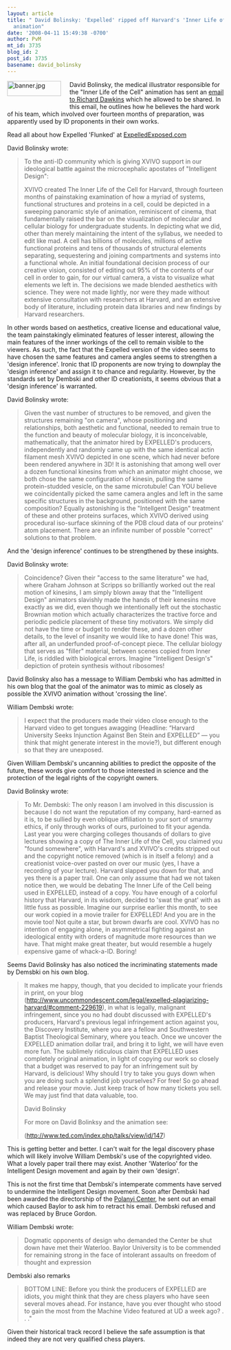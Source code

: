 ```yaml
---
layout: article
title: " David Bolinsky: 'Expelled' ripped off Harvard's 'Inner Life of the Cell'
  animation"
date: '2008-04-11 15:49:38 -0700'
author: PvM
mt_id: 3735
blog_id: 2
post_id: 3735
basename: david_bolinsky
---
```

[<img src="http://pandasthumb.org/archives/banner-thumb-125x35.jpg" alt="banner.jpg" width="125" height="35" style="float: left; margin: 0 20px 20px 0;" class="mt-image-left" />](http://www.expelledexposed.com)David Bolinsky, the medical illustrator responsible for the "Inner Life of the Cell" animation has sent an [email to Richard Dawkins](http://www.richarddawkins.net/article,2460,Expelled-ripped-off-Harvards-Inner-Life-of-the-Cell-animation,David-Bolinsky) which he allowed to be shared. In this email, he outlines how he believes the hard work of his team, which involved over fourteen months of preparation, was apparently used by ID proponents in their own works.

Read all about how Expelled 'Flunked' at [ExpelledExposed.com](http://www.ExpelledExposed.com)

David Bolinsky wrote:

> To the anti-ID community which is giving XVIVO support in our ideological battle against the microcephalic apostates of "Intelligent Design":
> 
> XVIVO created The Inner Life of the Cell for Harvard, through fourteen months of painstaking examination of how a myriad of systems, functional structures and proteins in a cell, could be depicted in a sweeping panoramic style of animation, reminiscent of cinema, that fundamentally raised the bar on the visualization of molecular and cellular biology for undergraduate students. In depicting what we did, other than merely maintaining the intent of the syllabus, we needed to edit like mad. A cell has billions of molecules, millions of active functional proteins and tens of thousands of structural elements separating, sequestering and joining compartments and systems into a functional whole. An initial foundational decision process of our creative vision, consisted of editing out 95% of the contents of our cell in order to gain, for our virtual camera, a vista to visualize what elements we left in. The decisions we made blended aesthetics with science. They were not made lightly, nor were they made without extensive consultation with researchers at Harvard, and an extensive body of literature, including protein data libraries and new findings by Harvard researchers.

In other words based on aesthetics, creative license and educational value, the team painstakingly eliminated features of lesser interest, allowing the main features of the inner workings of the cell to remain visible to the viewers. As such, the fact that the Expelled version of the video seems to have chosen the same features and camera angles seems to strengthen a 'design inference'.
Ironic that ID proponents are now trying to downplay the 'design inference' and assign it to chance and regularity. However, by the standards set by Dembski and other ID creationists, it seems obvious that a 'design inference' is warranted.

David Bolinsky wrote:

> Given the vast number of structures to be removed, and given the structures remaining "on camera", whose positioning and relationships, both aesthetic and functional, needed to remain true to the function and beauty of molecular biology, it is inconceivable, mathematically, that the animator hired by EXPELLED's producers, independently and randomly came up with the same identical actin filament mesh XVIVO depicted in one scene, which had never before been rendered anywhere in 3D! It is astonishing that among well over a dozen functional kinesins from which an animator might choose, we both chose the same configuration of kinesin, pulling the same protein-studded vesicle, on the same microtubule! Can YOU believe we coincidentally picked the same camera angles and left in the same specific structures in the background, positioned with the same composition? Equally astonishing is the "Intellgent Design" treatment of these and other proteins surfaces, which XVIVO derived using procedural iso-surface skinning of the PDB cloud data of our proteins' atom placement. There are an infinite number of possble "correct" solutions to that problem.

And the 'design inference' continues to be strengthened by these insights.

David Bolinsky wrote:

> Coincidence? Given their "access to the same literature" we had, where Graham Johnson at Scripps so brilliantly worked out the real motion of kinesins, I am simply blown away that the "Intelligent Design" animators slavishly made the hands of their kenesins move exactly as we did, even though we intentionally left out the stochastic Brownian motion which actually characterizes the tractive force and periodic pedicle placement of these tiny motivators. We simply did not have the time or budget to render these, and a dozen other details, to the level of insanity we would like to have done! This was, after all, an underfunded proof-of-concept piece. The cellular biology that serves as "filler" material, between scenes copied from Inner Life, is riddled with biological errors. Imagine "Intelligent Design's" depiction of protein synthesis without ribosomes!

David Bolinsky also has a message to William Dembski who has admitted in his own blog that the goal of the animator was to mimic as closely as possible the XVIVO animation without 'crossing the line'.

William Dembski wrote:

> I expect that the producers made their video close enough to the Harvard video to get tongues awagging (Headline: “Harvard University Seeks Injunction Against Ben Stein and EXPELLED” — you think that might generate interest in the movie?), but different enough so that they are unexposed.

Given William Dembski's uncanning abilities to predict the opposite of the future, these words give comfort to those interested in science and the protection of the legal rights of the copyright owners.

David Bolinsky wrote:

> To Mr. Dembski: The only reason I am involved in this discussion is because I do not want the reputation of my company, hard-earned as it is, to be sullied by even oblique affiliation to your sort of smarmy ethics, if only through works of ours, purloined to fit your agenda. Last year you were charging colleges thousands of dollars to give lectures showing a copy of The Inner Life of the Cell, you claimed you "found somewhere", with Harvard's and XVIVO's credits stripped out and the copyright notice removed (which is in itself a felony) and a creationist voice-over pasted on over our music (yes, I have a recording of your lecture). Harvard slapped you down for that, and yes there is a paper trail. One can only assume that had we not taken notice then, we would be debating The Inner Life of the Cell being used in EXPELLED, instead of a copy. You have enough of a colorful history that Harvard, in its wisdom, decided to 'swat the gnat' with as little fuss as possible. Imagine our surprise earlier this month, to see our work copied in a movie trailer for EXPELLED! And you are in the movie too! Not quite a star, but brown dwarfs are cool. XVIVO has no intention of engaging alone, in asymmetrical fighting against an ideological entity with orders of magnitude more resources than we have. That might make great theater, but would resemble a hugely expensive game of whack-a-ID. Boring!

Seems David Bolinsky has also noticed the incriminating statements made by Demsbki on his own blog.

> It makes me happy, though, that you decided to implicate your friends in print, on your blog (http://www.uncommondescent.com/legal/expelled-plagiarizing-harvard/#comment-229619), in what is legally, malignant infringement, since you no had doubt discussed with EXPELLED's producers, Harvard's previous legal infringement action against you, the Discovery Institute, where you are a fellow and Southwestern Baptist Theological Seminary, where you teach. Once we uncover the EXPELLED animation dollar trail, and bring it to light, we will have even more fun. The sublimely ridiculous claim that EXPELLED uses completely original animation, in light of copying our work so closely that a budget was reserved to pay for an infringement suit by Harvard, is delicious! Why should I try to take you guys down when you are doing such a splendid job yourselves? For free! So go ahead and release your movie. Just keep track of how many tickets you sell. We may just find that data valuable, too.
> 
> David Bolinsky
> 
> For more on David Bolinksy and the animation see:
> 
> (http://www.ted.com/index.php/talks/view/id/147)

This is getting better and better. I can't wait for the legal discovery phase which will likely involve William Dembski's use of the copyrighted video. What a lovely paper trail there may exist. Another 'Waterloo' for the Intelligent Design movement and again by their own 'design'. 

This is not the first time that Dembski's intemperate comments have served to undermine the Intelligent Design movement. Soon after Dembski had been awarded the directorship of the [Polanyi Center](http://en.wikipedia.org/wiki/Michael_Polanyi_Center), he sent out an email which caused Baylor to ask him to retract his email. Dembski refused and was replaced by Bruce Gordon.

William Dembski wrote:

> Dogmatic opponents of design who demanded the Center be shut down have met their Waterloo. Baylor University is to be commended for remaining strong in the face of intolerant assaults on freedom of thought and expression

Dembski also remarks

> BOTTOM LINE: Before you think the producers of EXPELLED are idiots, you might think that they are chess players who have seen several moves ahead. For instance, have you ever thought who stood to gain the most from the Machine Video featured at UD a week ago? . . ." 

Given their historical track record I believe the safe assumption is that indeed they are not very qualified chess players.
